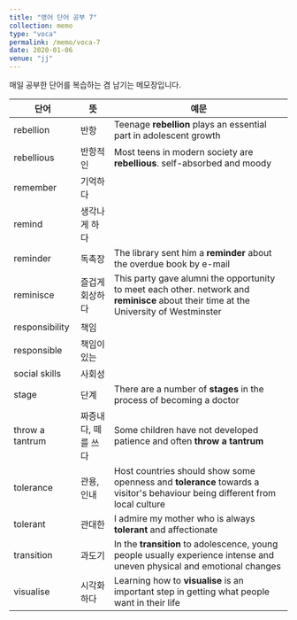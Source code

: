 ```yaml
---
title: "영어 단어 공부 7"
collection: memo
type: "voca"
permalink: /memo/voca-7
date: 2020-01-06
venue: "jj"
---
```


매일 공부한 단어를 복습하는 겸 남기는 메모장입니다.

| 단어            | 뜻   |  예문                                                            |
| --------         | ------ | ------------------------------------------------------------ |
| rebellion | 반항 | Teenage **rebellion** plays an essential part in adolescent growth |
| rebellious | 반항적인 | Most teens in modern society are **rebellious**. self-absorbed and moody |
| remember | 기억하다 |  |
| remind | 생각나게 하다 |  |
| reminder | 독촉장 | The library sent him a **reminder** about the overdue book by e-mail |
| reminisce | 즐겁게 회상하다 | This party gave alumni the opportunity to meet each other. network and **reminisce** about their time at the University of Westminster|
| responsibility | 책임 |  |
| responsible | 책임이 있는 |  |
| social skills | 사회성 |  |
| stage | 단계 | There are a number of **stages** in the process of becoming a doctor |
| throw a tantrum | 짜증내다, 떼를 쓰다 | Some children have not developed patience and often **throw a tantrum** |
| tolerance | 관용, 인내 | Host countries should show some openness and **tolerance** towards a visitor's behaviour being different from local culture |
| tolerant | 관대한 | I admire my mother who is always **tolerant** and affectionate |
| transition | 과도기 | In the **transition** to adolescence, young people usually experience intense and uneven physical and emotional changes |
| visualise | 시각화하다 | Learning how to **visualise** is an important step in getting what people want in their life |



